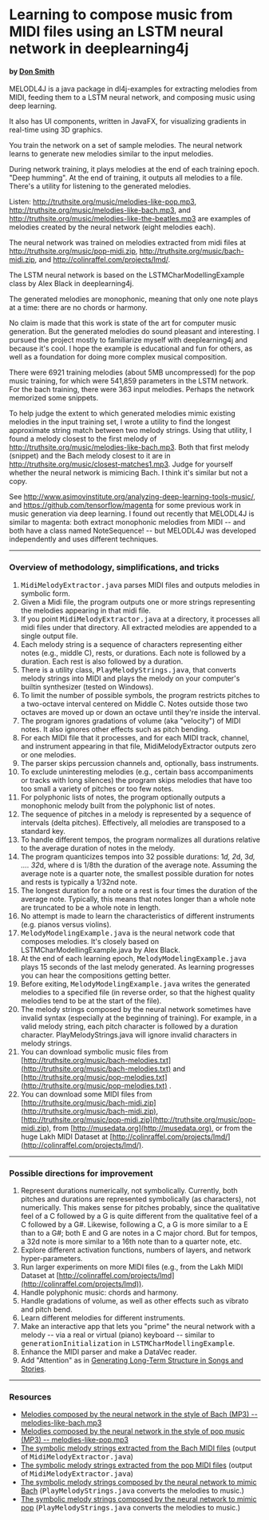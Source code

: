 # Learning to compose music from MIDI files using an LSTM neural network in deeplearning4j

#### by [Don Smith](mailto:ThinkerFeeler@gmail.com)

 MELODL4J is a java package in dl4j-examples for extracting melodies from MIDI, feeding them to a LSTM neural network, and composing music using deep learning.

It also has UI components, written in JavaFX, for visualizing gradients in real-time using 3D graphics.

You train the network on a set of sample melodies. The neural network learns to generate new melodies similar to the input melodies.

During network training, it plays melodies at the end of each training epoch. "Deep humming". At the end of training, it outputs all melodies to a file. There's a utility for listening to the generated melodies.

Listen: http://truthsite.org/music/melodies-like-pop.mp3, http://truthsite.org/music/melodies-like-bach.mp3, and http://truthsite.org/music/melodies-like-the-beatles.mp3 are examples of melodies created by the neural network (eight melodies each).

The neural network was trained on melodies extracted from midi files at http://truthsite.org/music/pop-midi.zip, http://truthsite.org/music/bach-midi.zip, and http://colinraffel.com/projects/lmd/.

The LSTM neural network is based on the LSTMCharModellingExample class by Alex Black in deeplearning4j.

The generated melodies are monophonic, meaning that only one note plays at a time: there are no chords or harmony.

No claim is made that this work is state of the art for computer music generation. But the generated melodies do sound pleasant and interesting. I pursued the project mostly to familiarize myself with deeplearning4j and because it's cool. I hope the example is educational and fun for others, as well as a foundation for doing more complex musical composition.

There were 6921 training melodies (about 5MB uncompressed) for the pop music training, for which were 541,859 parameters in the LSTM network. For the bach training, there were 363 input melodies. Perhaps the network memorized some snippets.

To help judge the extent to which generated melodies mimic existing melodies in the input training set, I wrote a utility to find the longest approximate string match between two melody strings. Using that utility, I found a melody closest to the first melody of http://truthsite.org/music/melodies-like-bach.mp3. Both that first melody (snippet) and the Bach melody closest to it are in http://truthsite.org/music/closest-matches1.mp3. Judge for yourself whether the neural network is mimicing Bach. I think it's similar but not a copy.

See http://www.asimovinstitute.org/analyzing-deep-learning-tools-music/, and https://github.com/tensorflow/magenta for some previous work in music generation via deep learning. I found out recently that MELODL4J is similar to magenta: both extract monophonic melodies from MIDI -- and both have a class named NoteSequence! -- but MELODL4J was developed independently and uses different techniques.
* * *

### Overview of methodology, simplifications, and tricks

1.  <tt>MidiMelodyExtractor.java</tt> parses MIDI files and outputs melodies in symbolic form.
2.  Given a Midi file, the program outputs one or more strings representing the melodies appearing in that midi file.
3.  If you point <tt>MidiMelodyExtractor.java</tt> at a directory, it processes all midi files under that directory. All extracted melodies are appended to a single output file.
4.  Each melody string is a sequence of characters representing either notes (e.g., middle C), rests, or durations. Each note is followed by a duration. Each rest is also followed by a duration.
5.  There is a utility class, <tt>PlayMelodyStrings.java</tt>, that converts melody strings into MIDI and plays the melody on your computer's builtin synthesizer (tested on Windows).
6.  To limit the number of possible symbols, the program restricts pitches to a two-octave interval centered on Middle C. Notes outside those two octaves are moved up or down an octave until they're inside the interval.
7.  The program ignores gradations of volume (aka "velocity") of MIDI notes. It also ignores other effects such as pitch bending.
8.  For each MIDI file that it processes, and for each MIDI track, channel, and instrument appearing in that file, MidiMelodyExtractor outputs zero or one melodies.
9.  The parser skips percussion channels and, optionally, bass instruments.
10.  To exclude uninteresting melodies (e.g., certain bass accompaniments or tracks with long silences) the program skips melodies that have too too small a variety of pitches or too few notes.
11.  For polyphonic lists of notes, the program optionally outputs a monophonic melody built from the polyphonic list of notes.
12.  The sequence of pitches in a melody is represented by a sequence of intervals (delta pitches). Effectively, all melodies are transposed to a standard key.
13.  To handle different tempos, the program normalizes all durations relative to the average duration of notes in the melody.
14.  The program quanticizes tempos into 32 possible durations: 1*d, 2*d, 3*d, .... 32*d, where d is 1/8th the duration of the average note. Assuming the average note is a quarter note, the smallest possible duration for notes and rests is typically a 1/32nd note.
15.  The longest duration for a note or a rest is four times the duration of the average note. Typically, this means that notes longer than a whole note are truncated to be a whole note in length.
16.  No attempt is made to learn the characteristics of different instruments (e.g. pianos versus violins).
17.  <tt>MelodyModelingExample.java</tt> is the neural network code that composes melodies. It's closely based on LSTMCharModellingExample.java by Alex Black.
18.  At the end of each learning epoch, <tt>MelodyModelingExample.java</tt> plays 15 seconds of the last melody generated. As learning progresses you can hear the compositions getting better.
19.  Before exiting, <tt>MelodyModelingExample.java</tt> writes the generated melodies to a specified file (in reverse order, so that the highest quality melodies tend to be at the start of the file).
20.  The melody strings composed by the neural network sometimes have invalid syntax (especially at the beginning of training). For example, in a valid melody string, each pitch character is followed by a duration character. PlayMelodyStrings.java will ignore invalid characters in melody strings.
21.  You can download symbolic music files from [http://truthsite.org/music/bach-melodies.txt](http://truthsite.org/music/bach-melodies.txt) and [http://truthsite.org/music/pop-melodies.txt](http://truthsite.org/music/pop-melodies.txt) .
22.  You can download some MIDI files from [http://truthsite.org/music/bach-midi.zip](http://truthsite.org/music/bach-midi.zip), [http://truthsite.org/music/pop-midi.zip](http://truthsite.org/music/pop-midi.zip), from [http://musedata.org](http://musedata.org), or from the huge Lakh MIDI Dataset at [http://colinraffel.com/projects/lmd/](http://colinraffel.com/projects/lmd/).

* * *

### Possible directions for improvement

1.  Represent durations numerically, not symbolically. Currently, both pitches and durations are represented symbolically (as characters), not numerically. This makes sense for pitches probably, since the qualitative feel of a C followed by a G is quite different from the qualitative feel of a C followed by a G#. Likewise, following a C, a G is more similar to a E than to a G#; both E and G are notes in a C major chord. But for tempos, a 32d note is more similar to a 16th note than to a quarter note, etc.
2.  Explore different activation functions, numbers of layers, and network hyper-parameters.
3.  Run larger experiments on more MIDI files (e.g., from the Lakh MIDI Dataset at [http://colinraffel.com/projects/lmd](http://colinraffel.com/projects/lmd)).
4.  Handle polyphonic music: chords and harmony.
5.  Handle gradations of volume, as well as other effects such as vibrato and pitch bend.
6.  Learn different melodies for different instruments.
7.  Make an interactive app that lets you "prime" the neural network with a melody -- via a real or virtual (piano) keyboard -- similar to <tt>generationInitialization</tt> in <tt>LSTMCharModellingExample</tt>.
8.  Enhance the MIDI parser and make a DataVec reader.
9.  Add "Attention" as in [Generating Long-Term Structure in Songs and Stories](https://magenta.tensorflow.org/2016/07/15/lookback-rnn-attention-rnn/).

* * *

### Resources

*   [Melodies composed by the neural network in the style of Bach (MP3) -- melodies-like-bach.mp3](melodies-like-bach.mp3)
*   [Melodies composed by the neural network in the style of pop music (MP3) -- melodies-like-pop.mp3](melodies-like-pop.mp3)
*   [The symbolic melody strings extracted from the Bach MIDI files](bach-melodies.txt) (output of <tt>MidiMelodyExtractor.java</tt>)
*   [The symbolic melody strings extracted from the pop MIDI files](pop-melodies.txt) (output of <tt>MidiMelodyExtractor.java</tt>)
*   [The symbolic melody strings composed by the neural network to mimic Bach](composed-in-the-style-of-bach.txt) (<tt>PlayMelodyStrings.java</tt> converts the melodies to music.)
*   [The symbolic melody strings composed by the neural network to mimic pop](composed-in-the-style-of-pop.txt) (<tt>PlayMelodyStrings.java</tt> converts the melodies to music.)

